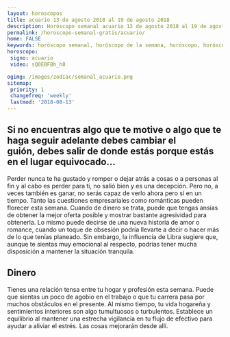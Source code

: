 ```yaml
---
layout: horoscopos
title: acuario 13 de agosto 2018 al 19 de agosto 2018 
description: Horóscopo semanal acuario 13 de agosto 2018 al 19 de agosto 2018. Si no encuentras algo que te motive o algo que te haga seguir adelante debes cambiar el guión, debes salir de donde estás porque estás en el lugar equivocado…
permalink: /horoscopo-semanal-gratis/acuario/
home: FALSE
keywords: horóscopo semanal, horóscopo de la semana, horóscopo, horóscopo gratis,horóscopos, horóscopo esperanza gracia, horoscopos acuario la semana, horóscopos gratis, Tarot, Astrologia, Zodíaco, acuario, horoscopo gratis, semanal
horoscopo:
 signo: acuario
 video: sQ0EBFBh_h8

ogimg: /images/zodiac/semanal_acuario.png
sitemap:
 priority: 1
 changefreq: 'weekly'
 lastmod: '2018-08-13'
---
```




## Si no encuentras algo que te motive o algo que te haga seguir adelante debes cambiar el guión, debes salir de donde estás porque estás en el lugar equivocado…

Perder nunca te ha gustado y romper o dejar atrás a cosas o a personas al fin y al cabo es perder para ti, no salió bien y es una decepción. Pero no, a veces también es ganar, no serás capaz de verlo ahora pero sí en un tiempo.
Tanto las cuestiones empresariales como románticas pueden florecer esta semana. Cuando de dinero se trata, puede que tengas ansias de obtener la mejor oferta posible y mostrar bastante agresividad para obtenerla. Lo mismo puede decirse de una nueva historia de amor o romance, cuando un toque de obsesión podría llevarte a decir o hacer más de lo que tenías planeado. Sin embargo, la influencia de Libra sugiere que, aunque te sientas muy emocional al respecto, podrías tener mucha disposición a mantener la situación tranquila.

## Dinero

Tienes una relación tensa entre tu hogar y profesión esta semana. Puede que sientas un poco de agobio en el trabajo o que tu carrera pasa por muchos obstáculos en el presente. Al mismo tiempo, tu vida hogareña y sentimientos interiores son algo tumultuosos o turbulentos. Establece un equilibrio al mantener una estrecha vigilancia en tu flujo de efectivo para ayudar a aliviar el estrés. Las cosas mejorarán desde allí.